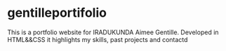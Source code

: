 # gentilleportifolio
This is a portfolio website for IRADUKUNDA Aimee Gentille. Developed in HTML&amp;&amp;CSS it highlights my skills, past projects and contactd
